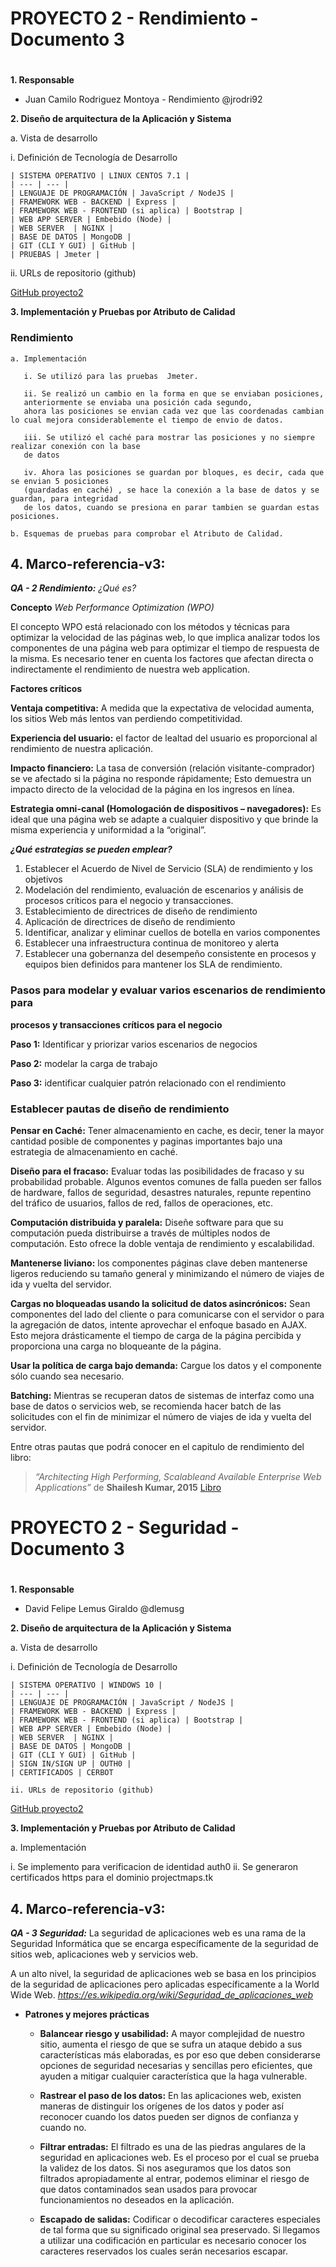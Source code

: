 # PROYECTO 2 - Rendimiento - Documento 3<h1>

**1. Responsable**
* Juan Camilo Rodriguez Montoya - Rendimiento
    @jrodri92
	
**2. Diseño de arquitectura de la Aplicación y Sistema**

a. Vista de desarrollo
	
i. Definición de Tecnología de Desarrollo
	   
    | SISTEMA OPERATIVO | LINUX CENTOS 7.1 |
    | --- | --- |
    | LENGUAJE DE PROGRAMACIÓN | JavaScript / NodeJS |
    | FRAMEWORK WEB - BACKEND | Express |
    | FRAMEWORK WEB - FRONTEND (si aplica) | Bootstrap |
    | WEB APP SERVER | Embebido (Node) |
    | WEB SERVER  | NGINX |
    | BASE DE DATOS | MongoDB |
    | GIT (CLI Y GUI) | GitHub | 
    | PRUEBAS | Jmeter |

	   
ii. URLs de repositorio (github)
	
[GitHub proyecto2](https://github.com/dlemusg/proyecto2)
	        
**3. Implementación y Pruebas por Atributo de Calidad**
    
### Rendimiento

    a. Implementación
    
	   i. Se utilizó para las pruebas  Jmeter.
	 
	   ii. Se realizó un cambio en la forma en que se enviaban posiciones,
       anteriormente se enviaba una posición cada segundo, 
       ahora las posiciones se envian cada vez que las coordenadas cambian lo cual mejora considerablemente el tiempo de envio de datos.

       iii. Se utilizó el caché para mostrar las posiciones y no siempre realizar conexión con la base
       de datos

       iv. Ahora las posiciones se guardan por bloques, es decir, cada que se envian 5 posiciones
       (guardadas en caché) , se hace la conexión a la base de datos y se guardan, para integridad 
       de los datos, cuando se presiona en parar tambien se guardan estas posiciones.
	 
    b. Esquemas de pruebas para comprobar el Atributo de Calidad.
    	


    
## 4. Marco-referencia-v3:

**_QA - 2 Rendimiento:_** *¿Qué es?*

**Concepto** _Web Performance Optimization (WPO)_

El concepto WPO está relacionado con los métodos y técnicas para optimizar la
velocidad de las páginas web, lo que implica analizar todos los componentes de
una página web para optimizar el tiempo de respuesta de la misma. Es necesario tener
en cuenta los factores que afectan directa o indirectamente el rendimiento de nuestra
web application.

**Factores críticos**

**Ventaja competitiva:** A medida que la expectativa de velocidad aumenta, los sitios Web más lentos van perdiendo competitividad.

**Experiencia del usuario:** el factor de lealtad del usuario es proporcional al rendimiento de nuestra aplicación.

**Impacto financiero:** La tasa de conversión (relación visitante-comprador) se ve afectado si la página no responde
rápidamente; Esto demuestra un impacto directo de la velocidad de la página en los ingresos en línea.

**Estrategia omni-canal (Homologación de dispositivos – navegadores):** Es ideal que una página web se adapte a cualquier
dispositivo y que brinde la misma experiencia y uniformidad a la “original”.


**_¿Qué estrategias se pueden emplear?_**

1. Establecer el Acuerdo de Nivel de Servicio (SLA) de rendimiento y los objetivos
2. Modelación del rendimiento, evaluación de escenarios y análisis de procesos críticos para el negocio y transacciones.
3. Establecimiento de directrices de diseño de rendimiento
4. Aplicación de directrices de diseño de rendimiento
5. Identificar, analizar y eliminar cuellos de botella en varios componentes
6. Establecer una infraestructura continua de monitoreo y alerta
7. Establecer una gobernanza del desempeño consistente en procesos y equipos bien definidos para mantener los SLA de rendimiento.

### **Pasos para modelar y evaluar varios escenarios de rendimiento para**
**procesos y transacciones críticos para el negocio**

**Paso 1:** Identificar y priorizar varios escenarios de negocios

**Paso 2:** modelar la carga de trabajo

**Paso 3:** identificar cualquier patrón relacionado con el rendimiento

### **Establecer pautas de diseño de rendimiento**

**Pensar en Caché:** Tener almacenamiento en cache, es decir, tener la mayor cantidad
posible de componentes y paginas importantes bajo una estrategia de almacenamiento en caché.

**Diseño para el fracaso:** Evaluar todas las posibilidades de fracaso y su probabilidad probable.
Algunos eventos comunes de falla pueden ser fallos de hardware, fallos de seguridad,
desastres naturales, repunte repentino del tráfico de usuarios, fallos de red, fallos de operaciones, etc.

**Computación distribuida y paralela:** Diseñe software para que su computación pueda
distribuirse a través de múltiples nodos de computación. Esto ofrece la doble ventaja
de rendimiento y escalabilidad.

**Mantenerse liviano:** los componentes páginas clave deben mantenerse ligeros reduciendo
su tamaño general y minimizando el número de viajes de ida y vuelta del servidor.

**Cargas no bloqueadas usando la solicitud de datos asincrónicos:** Sean componentes del
lado del cliente o para comunicarse con el servidor o para la agregación de datos, intente
aprovechar el enfoque basado en AJAX. Esto mejora drásticamente el tiempo de carga de la
página percibida y proporciona una carga no bloqueante de la página.

**Usar la política de carga bajo demanda:** Cargue los datos y el componente sólo cuando sea necesario.

**Batching:** Mientras se recuperan datos de sistemas de interfaz como una base de datos
o servicios web, se recomienda hacer batch de las solicitudes con el fin de minimizar el
número de viajes de ida y vuelta del servidor.

Entre otras pautas que podrá conocer en el capitulo de rendimiento del libro:
 > *“Architecting High Performing, Scalableand Available Enterprise Web Applications”*
 > de **Shailesh Kumar, 2015** [Libro](http://proquestcombo.safaribooksonline.com.ezproxy.eafit.edu.co/book/software-engineering-and-development/enterprise/9780128022580/firstchapter)
 
 
 # PROYECTO 2 - Seguridad - Documento 3<h1>

**1. Responsable**
* David Felipe Lemus Giraldo
    @dlemusg
	
**2. Diseño de arquitectura de la Aplicación y Sistema**

a. Vista de desarrollo
	
i. Definición de Tecnología de Desarrollo
	   
    | SISTEMA OPERATIVO | WINDOWS 10 |
    | --- | --- |
    | LENGUAJE DE PROGRAMACIÓN | JavaScript / NodeJS |
    | FRAMEWORK WEB - BACKEND | Express |
    | FRAMEWORK WEB - FRONTEND (si aplica) | Bootstrap |
    | WEB APP SERVER | Embebido (Node) |
    | WEB SERVER  | NGINX |
    | BASE DE DATOS | MongoDB |
    | GIT (CLI Y GUI) | GitHub | 
    | SIGN IN/SIGN UP | OUTH0 |
    | CERTIFICADOS | CERBOT
    
    ii. URLs de repositorio (github)
	
[GitHub proyecto2](https://github.com/dlemusg/proyecto2)
	        
**3. Implementación y Pruebas por Atributo de Calidad**

a. Implementación

  i. Se implemento para verificacion de identidad auth0
  ii. Se generaron certificados https para el dominio projectmaps.tk
  
 ## 4. Marco-referencia-v3:

**_QA - 3 Seguridad:_**
La seguridad de aplicaciones web es una rama de la Seguridad Informática que se encarga específicamente de la seguridad de sitios web, aplicaciones web y servicios web.

A un alto nivel, la seguridad de aplicaciones web se basa en los principios de la seguridad de aplicaciones pero aplicadas específicamente a la World Wide Web.
*https://es.wikipedia.org/wiki/Seguridad_de_aplicaciones_web*

* __Patrones y mejores prácticas__

    * __Balancear riesgo y usabilidad:__ A mayor complejidad de nuestro sitio, aumenta el riesgo de que se sufra un ataque debido a sus características más elaboradas, es por eso que deben considerarse opciones de seguridad necesarias y sencillas pero eficientes, que ayuden a mitigar cualquier característica que la haga vulnerable.

    * __Rastrear el paso de los datos:__  En las aplicaciones web, existen maneras de distinguir los orígenes de los datos y poder así reconocer cuando los datos pueden ser dignos de confianza y cuando no.

    * __Filtrar entradas:__ El filtrado es una de las piedras angulares de la seguridad en aplicaciones web. Es el proceso por el cual se prueba la validez de los datos. Si nos aseguramos que los datos son filtrados apropiadamente al entrar, podemos eliminar el riesgo de que datos contaminados sean usados para provocar funcionamientos no deseados en la aplicación.

    * __Escapado de salidas:__ Codificar o decodificar caracteres especiales de tal forma que su significado original sea preservado. Si llegamos a utilizar una codificación en particular es necesario conocer los caracteres reservados los cuales serán necesarios escapar.
 
